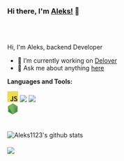 ### Hi there, I'm [Aleks!](https://aleks1123.xyz/) 👋

<br />
<br />

Hi, I'm Aleks, backend Developer

- 🔭 I’m currently working on  [Delover](https://delover.pro)
- 💬 Ask me about anything [here](http://delover.pro/support)

**Languages and Tools:**

<code><img height="25" src="https://raw.githubusercontent.com/github/explore/80688e429a7d4ef2fca1e82350fe8e3517d3494d/topics/javascript/javascript.png"></code>
<code><img height="25" src="https://www.mateuszcholewa.pl/wp-content/uploads/2016/10/HTML5.png"></code>
<code><img height="25" src="https://upload.wikimedia.org/wikipedia/commons/thumb/d/d5/CSS3_logo_and_wordmark.svg/1200px-CSS3_logo_and_wordmark.svg.png"> </code>
<code><img height="25" src="https://raw.githubusercontent.com/github/explore/80688e429a7d4ef2fca1e82350fe8e3517d3494d/topics/nodejs/nodejs.png"></code>
<br>
<br>
<br>
<img align="center" src="https://github-readme-stats.vercel.app/api?username=Aleks-1123&show_icons=true&include_all_commits=true&color=#B4D4F2" alt="Aleks1123's github stats" />
<br>
<br>
<img align="center" src="https://github-readme-stats.vercel.app/api/top-langs/?username=Aleks-1123" />
